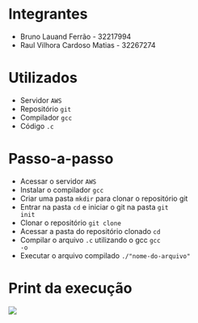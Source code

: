 # Integrantes

- Bruno Lauand Ferrão - 32217994
- Raul Vilhora Cardoso Matias - 32267274

# Utilizados

- Servidor <code>AWS</code>
- Repositório <code>git</code>
- Compilador <code>gcc</code>
- Código <code>.c</code>

# Passo-a-passo

- Acessar o servidor <code>AWS</code>
- Instalar o compilador <code>gcc</code>
- Criar uma pasta <code>mkdir</code> para clonar o repositório git
- Entrar na pasta <code>cd</code> e iniciar o git na pasta <code>git init</code>
- Clonar o repositório <code>git clone</code>
- Acessar a pasta do repositório clonado <code>cd</code>
- Compilar o arquivo <code>.c</code> utilizando o gcc <code>gcc -o</code>
- Executar o arquivo compilado <code>./"nome-do-arquivo"</code>


# Print da execução


<img src="/Prints/execucao.png">
